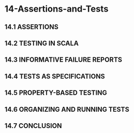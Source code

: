 # 14-Assertions-and-Tests

## 14.1 ASSERTIONS

## 14.2 TESTING IN SCALA

## 14.3 INFORMATIVE FAILURE REPORTS

## 14.4 TESTS AS SPECIFICATIONS

## 14.5 PROPERTY-BASED TESTING

## 14.6 ORGANIZING AND RUNNING TESTS

## 14.7 CONCLUSION


